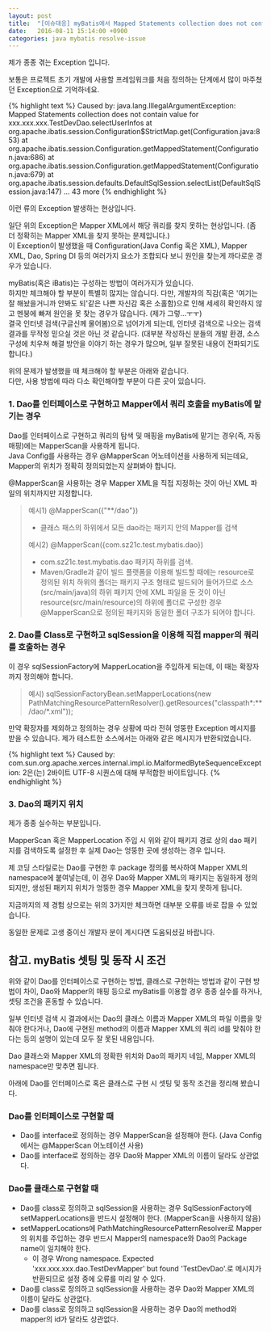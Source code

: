 ```yaml
---
layout: post
title:  "[이슈대응] myBatis에서 Mapped Statements collection does not contain value for... Exception이 발생하는 경우 체크할 부분들"
date:   2016-08-11 15:14:00 +0900
categories: java mybatis resolve-issue
---
```

제가 종종 겪는 Exception 입니다.

보통은 프로젝트 초기 개발에 사용할 프레임워크를 처음 정의하는 단계에서 많이 마주쳤던 Exception으로 기억하네요.

{% highlight text %}
Caused by: java.lang.IllegalArgumentException: Mapped Statements collection does not contain value for xxx.xxx.xxx.TestDevDao.selectUserInfos
	at org.apache.ibatis.session.Configuration$StrictMap.get(Configuration.java:853)
	at org.apache.ibatis.session.Configuration.getMappedStatement(Configuration.java:686)
	at org.apache.ibatis.session.Configuration.getMappedStatement(Configuration.java:679)
	at org.apache.ibatis.session.defaults.DefaultSqlSession.selectList(DefaultSqlSession.java:147)
	... 43 more
{% endhighlight %}

이런 류의 Exception 발생하는 현상입니다.

일단 위의 Exception은 Mapper XML에서 해당 쿼리를 찾지 못하는 현상입니다. (좀 더 정확히는 Mapper XML을 찾지 못하는 문제입니다.)  
이 Exception이 발생했을 때 Configuration(Java Config 혹은 XML), Mapper XML, Dao, Spring DI 등의 여러가지 요소가 조합되다 보니 원인을 찾는게 까다로운 경우가 있습니다.

myBatis(혹은 iBatis)는 구성하는 방법이 여러가지가 있습니다.  
하지만 체크해야 할 부분이 특별히 많지는 않습니다. 다만, 개발자의 직감(혹은 '여기는 잘 해놨을거니까 안봐도 되'같은 나쁜 자신감 혹은 소홀함)으로 인해 세세히 확인하지 않고 멘붕에 빠져 원인을 못 찾는 경우가 많습니다. (제가 그렇...ㅜㅜ)  
결국 인터넷 검색(구글신께 물어봄)으로 넘어가게 되는데, 인터넷 검색으로 나오는 검색 결과를 무작정 믿으실 것은 아닌 것 같습니다. (대부분 작성하신 분들의 개발 환경, 소스 구성에 치우쳐 해결 방안을 이야기 하는 경우가 많으며, 일부 잘못된 내용이 전파되기도 합니다.)

위의 문제가 발생했을 때 체크해야 할 부분은 아래와 같습니다.  
다만, 사용 방법에 따라 다소 확인해야할 부분이 다른 곳이 있습니다.

### 1. Dao를 인터페이스로 구현하고 Mapper에서 쿼리 호출을 myBatis에 맡기는 경우  
Dao를 인터페이스로 구현하고 쿼리의 탐색 및 매핑을 myBatis에 맡기는 경우(즉, 자동 매핑)에는 MapperScan을 사용하게 됩니다.  
Java Config를 사용하는 경우 @MapperScan 어노테이션을 사용하게 되는데요, Mapper의 위치가 정확히 정의되었는지 살펴봐야 합니다.

@MapperScan을 사용하는 경우 Mapper XML을 직접 지정하는 것이 아닌 XML 파일의 위치까지만 지정합니다.

>예시1) @MapperScan({"**/dao"})   
>- 클래스 패스의 하위에서 모든 dao라는 패키지 안의 Mapper를 검색
>
>예시2) @MapperScan({com.sz21c.test.mybatis.dao})   
>- com.sz21c.test.mybatis.dao 패키지 하위를 검색.   
>- Maven/Gradle과 같이 빌드 플랫폼을 이용해 빌드할 때에는 resource로 정의된 위치 하위의 폴더는 패키지 구조 형태로 빌드되어 들어가므로 소스(src/main/java)의 하위 패키지 안에 XML 파일을 둔 것이 아닌 resource(src/main/resource)의 하위에 폴더로 구성한 경우 @MapperScan으로 정의된 패키지와 동일한 폴더 구조가 되어야 합니다.
    
### 2. Dao를 Class로 구현하고 sqlSession을 이용해 직접 mapper의 쿼리를 호출하는 경우
이 경우 sqlSessionFactory에 MapperLocation을 주입하게 되는데, 이 때는 확장자까지 정의해야 합니다.

>예시) sqlSessionFactoryBean.setMapperLocations(new PathMatchingResourcePatternResolver().getResources("classpath*:**/dao/*.xml"));

만약 확장자를 제외하고 정의하는 경우 상황에 따라 전혀 엉뚱한 Exception 메시지를 받을 수 있습니다.
제가 테스트한 소스에서는 아래와 같은 메시지가 반환되었습니다.

{% highlight text %}
Caused by: com.sun.org.apache.xerces.internal.impl.io.MalformedByteSequenceException: 2은(는) 2바이트 UTF-8 시퀀스에 대해 부적합한 바이트입니다.
{% endhighlight %}

### 3. Dao의 패키지 위치
제가 종종 실수하는 부분입니다.

MapperScan 혹은 MapperLocation 주입 시 위와 같이 패키지 경로 상의 dao 패키지를 검색하도록 설정한 후 실제 Dao는 엉뚱한 곳에 생성하는 경우 입니다.

제 코딩 스타일로는 Dao를 구현한 후 package 정의를 복사하여 Mapper XML의 namespace에 붙여넣는데, 이 경우 Dao와 Mapper XML의 패키지는 동일하게 정의되지만, 생성된 패키지 위치가 엉뚱한 경우 Mapper XML을 찾지 못하게 됩니다.

지금까지의 제 경험 상으로는 위의 3가지만 체크하면 대부분 오류를 바로 잡을 수 있었습니다.

동일한 문제로 고생 중이신 개발자 분이 계시다면 도움되셨길 바랍니다.

## 참고. myBatis 셋팅 및 동작 시 조건
위와 같이 Dao를 인터페이스로 구현하는 방법, 클래스로 구현하는 방법과 같이 구현 방법이 차이, Dao와 Mapper의 매핑 등으로 myBatis를 이용할 경우 종종 실수를 하거나, 셋팅 조건을 혼동할 수 있습니다.

일부 인터넷 검색 시 결과에서는 Dao의 클래스 이름과 Mapper XML의 파일 이름을 맞춰야 한다거나, Dao에 구현된 method의 이름과 Mapper XML의 쿼리 id를 맞춰야 한다는 등의 설명이 있는데 모두 잘 못된 내용입니다.

Dao 클래스와 Mapper XML의 정확한 위치와 Dao의 패키지 네임, Mapper XML의 namespace만 맞추면 됩니다.

아래에 Dao를 인터페이스로 혹은 클래스로 구현 시  셋팅 및 동작 조건을 정리해 봤습니다.

### Dao를 인터페이스로 구현할 때
- Dao를 interface로 정의하는 경우 MapperScan을 설정해야 한다. (Java Config에서는 @MapperScan 어노테이션 사용)
- Dao를 interface로 정의하는 경우 Dao와 Mapper XML의 이름이 달라도 상관없다.

### Dao를 클래스로 구현할 때
- Dao를 class로 정의하고 sqlSession을 사용하는 경우 SqlSessionFactory에 setMapperLocations을 반드시 설정해야 한다. (MapperScan을 사용하지 않음)
- setMapperLocations에 PathMatchingResourcePatternResolver로 Mapper의 위치를 주입하는 경우 반드시 Mapper의 namespace와 Dao의 Package name이 일치해야 한다.
    - 이 경우 Wrong namespace. Expected 'xxx.xxx.xxx.dao.TestDevMapper' but found 'TestDevDao'.로 메시지가 반환되므로 설정 중에 오류를 미리 알 수 있다.
- Dao를 class로 정의하고 sqlSession을 사용하는 경우 Dao와 Mapper XML의 이름이 달라도 상관없다.
- Dao를 class로 정의하고 sqlSession을 사용하는 경우 Dao의 method와 mapper의 id가 달라도 상관없다.
